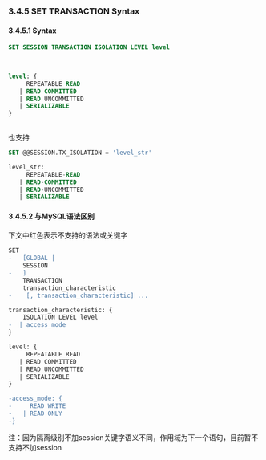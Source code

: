 ### 3.4.5 SET TRANSACTION Syntax
#### 3.4.5.1 Syntax

   
```SQL
SET SESSION TRANSACTION ISOLATION LEVEL level

 

level: {
     REPEATABLE READ
   | READ COMMITTED
   | READ UNCOMMITTED
   | SERIALIZABLE
}
 
```

 也支持
```SQL
SET @@SESSION.TX_ISOLATION = 'level_str' 

level_str:
     REPEATABLE-READ  
   | READ-COMMITTED  
   | READ-UNCOMMITTED  
   | SERIALIZABLE  
```

#### 3.4.5.2 与MySQL语法区别

下文中红色表示不支持的语法或关键字

```diff
SET 
-   [GLOBAL | 
    SESSION
-   ] 
    TRANSACTION
    transaction_characteristic 
-    [, transaction_characteristic] ...

transaction_characteristic: {
    ISOLATION LEVEL level
-  | access_mode
}

level: {
     REPEATABLE READ
   | READ COMMITTED
   | READ UNCOMMITTED
   | SERIALIZABLE
}

-access_mode: {
-     READ WRITE
-   | READ ONLY
-}
```
注：因为隔离级别不加session关键字语义不同，作用域为下一个语句，目前暂不支持不加session

